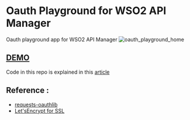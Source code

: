 # Oauth Playground for WSO2 API Manager
Oauth playground app for WSO2 API Manager
![oauth_playground_home](https://cloud.githubusercontent.com/assets/3313885/19464008/5104ea04-9516-11e6-85e0-3a1fc69cdab1.png)

## [DEMO](http://oauth.test.knnect.com/)
Code in this repo is explained in this [article](http://me.knnect.com/blog/?page_id=342)

## Reference :
* [requests-oauthlib](http://requests-oauthlib.readthedocs.io/en/latest/examples/real_world_example.html)
* [Let'sEncrypt for SSL](https://www.digitalocean.com/community/tutorials/how-to-secure-apache-with-let-s-encrypt-on-ubuntu-16-04)

